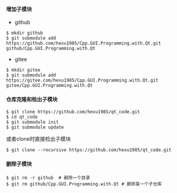 #### 增加子模块

- github

```
$ mkdir github
$ git submodule add https://github.com/hexu1985/Cpp.GUI.Programming.with.Qt.git github/Cpp.GUI.Programming.with.Qt

```

- gitee

```
$ mkdir gitee
$ git submodule add https://gitee.com/hexu1985/Cpp.GUI.Programming.with.Qt.git gitee/Cpp.GUI.Programming.with.Qt
```

#### 仓库克隆和检出子模块

```
$ git clone https://github.com/hexu1985/qt_code.git
$ cd qt_code
$ git submodule init
$ git submodule update
```

或者clone时直接检出子模块
```
$ git clone --recursive https://github.com/hexu1985/qt_code.git
```

#### 删除子模块

```
$ git rm -r github  # 删除一个目录
$ git rm github/Cpp.GUI.Programming.with.Qt # 删除某一个子仓库
```
